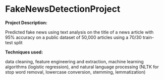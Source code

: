 # FakeNewsDetectionProject

**Project Description:**

Predicted fake news using text analysis on the title of a news article with 95% accuracy on a public dataset of 50,000 articles using a 70/30 train-test split

**Techniques used:**

data cleaning, feature engineering and extraction, machine learning algorithms (logistic regression), and natural language processing (NLTK for stop word removal, lowercase conversion, stemming, lemmatization)
